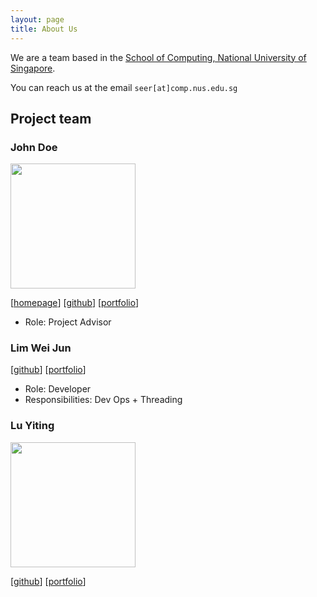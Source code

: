 ```yaml
---
layout: page
title: About Us
---
```


We are a team based in the [School of Computing, National University of Singapore](http://www.comp.nus.edu.sg).

You can reach us at the email `seer[at]comp.nus.edu.sg`

## Project team

### John Doe

<img src="images/johndoe.png" width="200px">

[[homepage](http://www.comp.nus.edu.sg/~damithch)]
[[github](https://github.com/johndoe)]
[[portfolio](team/johndoe.md)]

- Role: Project Advisor

### Lim Wei Jun

[[github](http://github.com/limweijun)]
[[portfolio](team/limweijun.md)]

- Role: Developer
- Responsibilities: Dev Ops + Threading

### Lu Yiting

<img src="images/johndoe.png" width="200px">

[[github](https://github.com/LuYiting0913)]
[[portfolio](team/luyiting.md)]

